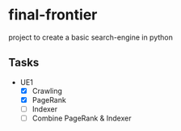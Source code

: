 # final-frontier
project to create a basic search-engine in python

## Tasks

- UE1
	- [x] Crawling
	- [x] PageRank
	- [ ] Indexer
	- [ ] Combine PageRank & Indexer
